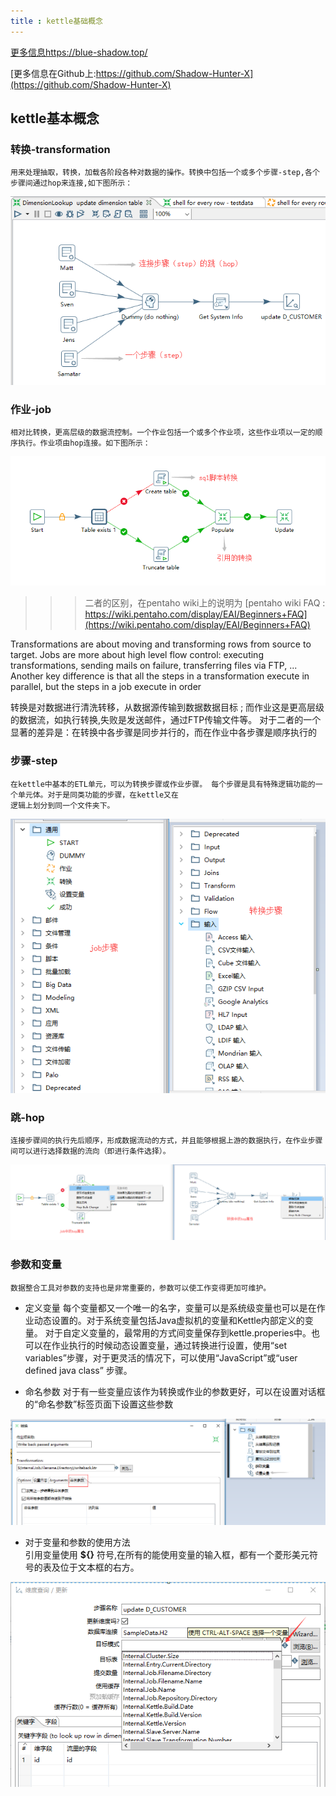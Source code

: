 ```yaml
---
title : kettle基础概念
---
```


[更多信息https://blue-shadow.top/](https://blue-shadow.top/)

[更多信息在Github上:https://github.com/Shadow-Hunter-X](https://github.com/Shadow-Hunter-X)

## kettle基本概念

### 转换-transformation       
    用来处理抽取，转换，加载各阶段各种对数据的操作。转换中包括一个或多个步骤-step,各个步骤间通过hop来连接,如下图所示：

![转换](res/3-transformation.png)

### 作业-job
    相对比转换，更高层级的数据流控制。一个作业包括一个或多个作业项，这些作业项以一定的顺序执行。作业项由hop连接。如下图所示：

![作业](./res/3-job.png)

>>>二者的区别，在pentaho wiki上的说明为
[pentaho wiki FAQ : https://wiki.pentaho.com/display/EAI/Beginners+FAQ](https://wiki.pentaho.com/display/EAI/Beginners+FAQ)

Transformations are about moving and transforming rows from source to target. Jobs are more about high level flow control: executing transformations, sending mails on failure, transferring files via FTP, ...
Another key difference is that all the steps in a transformation execute in parallel, but the steps in a job execute in order 

转换是对数据进行清洗转移，从数据源传输到数据数据目标 ; 而作业这是更高层级的数据流，如执行转换,失败是发送邮件，通过FTP传输文件等。
对于二者的一个显著的差异是：在转换中各步骤是同步并行的，而在作业中各步骤是顺序执行的

### 步骤-step
    在kettle中基本的ETL单元，可以为转换步骤或作业步骤。 每个步骤是具有特殊逻辑功能的一个单元体。对于是同类功能的步骤，在kettle又在
    逻辑上划分到同一个文件夹下。

![step](./res/3-step.png)

### 跳-hop
    连接步骤间的执行先后顺序，形成数据流动的方式，并且能够根据上游的数据执行，在作业步骤间可以进行选择数据的流向（即进行条件选择）。

![hop](./res/3-hop.png)

### 参数和变量

    数据整合工具对参数的支持也是非常重要的，参数可以使工作变得更加可维护。

-   定义变量
    每个变量都又一个唯一的名字，变量可以是系统级变量也可以是在作业动态设置的。对于系统变量包括Java虚拟机的变量和Kettle内部定义的变量。
    对于自定义变量的，最常用的方式间变量保存到kettle.properies中。也可以在作业执行的时候动态设置变量，通过转换进行设置，使用“set variables”步骤，对于更灵活的情况下，可以使用“JavaScript”或“user defined java class” 步骤。

-   命名参数
    对于有一些变量应该作为转换或作业的参数更好，可以在设置对话框的“命名参数”标签页面下设置这些参数

![param](./res/3-param-r.png)


-   对于变量和参数的使用方法        
    引用变量使用 **${}** 符号,在所有的能使用变量的输入框，都有一个菱形美元符号的表及位于文本框的右方。

![param](./res/3-use-param.png)